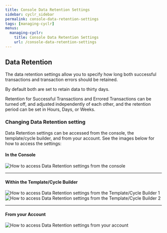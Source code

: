 ```yaml
---
title: Console Data Retention Settings
sidebar: cyclr_sidebar
permalink: console-data-retention-settings
tags: [managing-cyclr]
menus:
  managing-cyclr:
    title: Console Data Retention Settings
    url: /console-data-retention-settings
---
```

 
## Data Retention 

The data retention settings allow you to specify how long both successful transactions and transaction errors should be retained.
 
By default both are set to retain data to thirty days.
 
Retention for Successful Transactions and Errored Transactions can be turned off, and adjusted independently of each other, and the retention period can be set in Hours, Days, or Weeks.
 
### Changing Data Retention setting

Data Retention settings can be accessed from the console, the template/cycle builder, and from your account.  See the images below for how to access the settings:

#### In the Console

![How to access Data Retention settings from the console](./images/access_data_retention_from_console.png)

***

#### Within the Template/Cycle Builder

![How to access Data Retention settings from the Template/Cycle Builder 1](./images/access_data_retention_from_template1.png)
![How to access Data Retention settings from the Template/Cycle Builder 2](./images/access_data_retention_from_template2.png)

***

#### From your Account

![How to access Data Retention settings from your account](./images/access_data_retention_from_acct.png)
